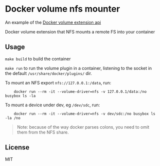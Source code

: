 # Docker volume nfs mounter

An example of the [Docker volume extension api](https://github.com/calavera/docker-volume-api)

Docker volume extension that NFS mounts a remote FS into your container

## Usage

`make build` to build the container

`make run` to run the volume plugin in a container, listening to the socket in the default
`/usr/share/docker/plugins/` dir.

To mount an NFS export `nfs://127.0.0.1:/data`, run:

        docker run --rm -it --volume-driver=nfs -v 127.0.0.1/data:/no busybox ls -la


To mount a device under dev, eg `/dev/sdc`, run:

        docker run --rm -it --volume-driver=nfs -v dev/sdc:/no busybox ls -la /no

> Note: because of the way docker parses colons, you need to omit them from the NFS share.

## License

MIT
